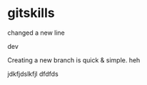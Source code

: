 # gitskills
changed
a new line

dev

Creating a new branch is quick & simple.
heh


jdkfjdslkfjl
dfdfds